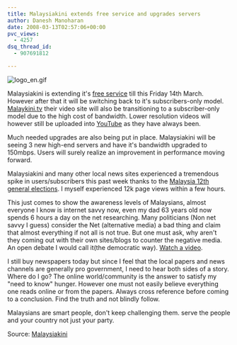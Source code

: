 ```yaml
---
title: Malaysiakini extends free service and upgrades servers
author: Danesh Manoharan
date: 2008-03-13T02:57:06+00:00
pvc_views:
  - 4257
dsq_thread_id:
  - 907691812

---
```

![logo_en.gif][1]

Malaysiakini is extending it's [free service][2] till this Friday 14th March. However after that it will be switching back to it's subscribers-only model. [Malaykini.tv][3] their video site will also be transitioning to a subscriber-only model due to the high cost of bandwidth. Lower resolution videos will however still be uploaded into [YouTube][4] as they have always been.

Much needed upgrades are also being put in place. Malaysiakini will be seeing 3 new high-end servers and have it's bandwidth upgraded to 150mbps. Users will surely realize an improvement in performance moving forward.

Malaysiakini and many other local news sites experienced a tremendous spike in users/subscribers this past week thanks to the [Malaysia 12th general elections][5]. I myself experienced 12k page views within a few hours.

This just comes to show the awareness levels of Malaysians, almost everyone I know is internet savvy now, even my dad 63 years old now spends 6 hours a day on the net researching. Many politicians (Non net savvy I guess) consider the Net (alternative media) a bad thing and claim that almost everything if not all is not true. But one must ask, why aren't they coming out with their own sites/blogs to counter the negative media. An open debate I would call it(the democratic way). [Watch a video][6].

I still buy newspapers today but since I feel that the local papers and news channels are generally pro government, I need to hear both sides of a story. Where do I go? The online world/community is the answer to satisfy my "need to know" hunger. However one must not easily believe everything one reads online or from the papers. Always cross reference before coming to a conclusion. Find the truth and not blindly follow.

Malaysians are smart people, don't keep challenging them. serve the people and your country not just your party.

Source: [Malaysiakini][7]

 [1]: /wp-content/uploads/2008/03/logo_en.gif
 [2]: http://www.malaysiakini.com/news/79127
 [3]: http://www.malaysiakini.tv
 [4]: http://www.youtube.com
 [5]: /posts/malaysias-12th-polling-day-is-here/
 [6]: http://politickler.com/posts/zamc-chronicles/
 [7]: http://www.malaysiakini.com/news/79730